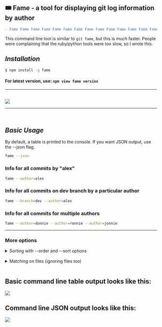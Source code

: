 
## 🎟 Fame - a tool for displaying git log information by author

```diff
- Fame Fame Fame Fame Fame Fame Fame Fame Fame Fame Fame Fame Fame Fame Fame Fame Fame Fame Fame Fame
```

This command line tool is similar to `git fame`, but this is <i>much</i> faster.
People were complaining that the ruby/python tools were too slow, so I wrote this.

## <i>Installation</i>

```bash
$ npm install -g fame
```

#### For latest version, use: `npm view fame version`

-----

<br>

<kbd>
 <image src="https://raw.githubusercontent.com/oresoftware/fame/master/media/big.png">
</kbd>


<br>

----

<br>

## <i>Basic Usage</i>

By default, a table is printed to the console. If you want JSON output, use the --json flag.

```bash
fame --json
```

### Info for all commits by "alex"  

```bash
fame --author=alex
```

### Info for all commits on dev branch by a particular author

```bash
fame --branch=dev --author=alex
```

### Info for all commits for multiple authors

```bash
fame --author=donnie --author=ronnie --author=jonnie
```

-----

### More options

<details>
<summary class="text-primary mb-3">Sorting with --order and --sort options</summary>

<br>

You can sort using the --sort and --order options.

For example:

```bash

fame --sort=1 --order=asc  # will sort by the the 2nd column, ascending
fame --sort=2,3 --order=desc  # will sort by the the 3rd and 4th column, with the 3rd column the priority

```

Or for example, instead of numbers you can also just use the name (case-insensitive) of the column:

```bash

fame --sort='added lines, files modified' --order=asc

```

Comma-separated list, case-insensitive and whitespace-insensitive

</details>

<br>

<details>
<summary class="text-primary mb-3">Matching on files (ignoring files too)</summary>

<br>

### Info for all matching files

```bash
fame --match='\.js'
```

-----

### Info for all files that end with

```bash
fame --extension='.js'  # better to just use the regex option tho
```

----

### Example

To match all .ts files but no .d.ts files, you would do:

```bash
fame --match='\.ts$'  --not-match='\.d\.ts$'

```

Remember these strings are passed to `new RegExp()` so have to escpae the . etc.

</details>


<br>

## Basic command line table output looks like this:

<kbd>
 <image src="https://raw.githubusercontent.com/oresoftware/fame/master/media/fame.png">
</kbd>


## Command line JSON output looks like this:

<kbd>
 <image src="https://raw.githubusercontent.com/oresoftware/fame/master/media/fame-json.png">
</kbd>
